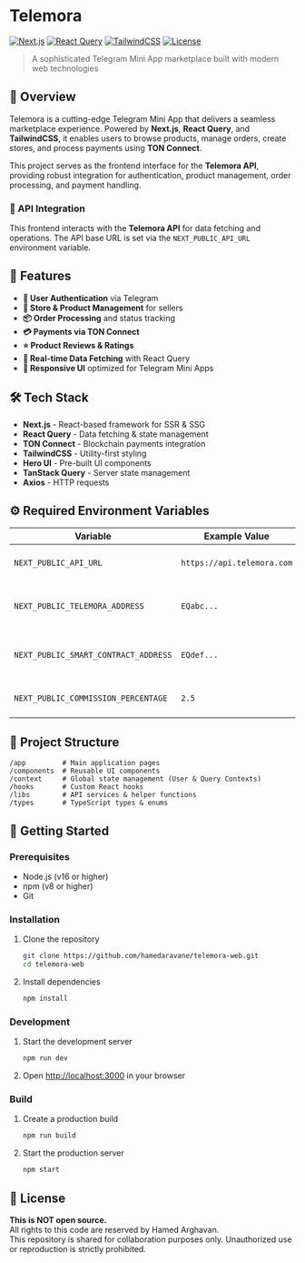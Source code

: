 # Telemora

[![Next.js](https://img.shields.io/badge/Next.js-15-black)](https://nextjs.org/)
[![React Query](https://img.shields.io/badge/React%20Query-latest-ff4154)](https://tanstack.com/query/)
[![TailwindCSS](https://img.shields.io/badge/TailwindCSS-latest-38bdf8)](https://tailwindcss.com/)
[![License](https://img.shields.io/badge/License-Proprietary-red)](#LICENSE)

> A sophisticated Telegram Mini App marketplace built with modern web technologies

## 🌟 Overview

Telemora is a cutting-edge Telegram Mini App that delivers a seamless marketplace experience. Powered by **Next.js**,
**React Query**, and **TailwindCSS**, it enables users to browse products, manage orders, create
stores, and process payments using **TON Connect**.

This project serves as the frontend interface for the **Telemora API**, providing robust integration for authentication,
product management, order processing, and payment handling.

### 🔌 API Integration

This frontend interacts with the **Telemora API** for data fetching and operations.
The API base URL is set via the `NEXT_PUBLIC_API_URL` environment variable.

## 🚀 Features

- **🔐 User Authentication** via Telegram
- **🏪 Store & Product Management** for sellers
- **📦 Order Processing** and status tracking
- **💳 Payments via TON Connect**
- **⭐ Product Reviews & Ratings**
- **🔄 Real-time Data Fetching** with React Query
- **📱 Responsive UI** optimized for Telegram Mini Apps

## 🛠️ Tech Stack

- **Next.js** - React-based framework for SSR & SSG
- **React Query** - Data fetching & state management
- **TON Connect** - Blockchain payments integration
- **TailwindCSS** - Utility-first styling
- **Hero UI** - Pre-built UI components
- **TanStack Query** - Server state management
- **Axios** - HTTP requests

## ⚙️ Required Environment Variables

| Variable | Example Value | Description |
|----------|---------------|-------------|
| `NEXT_PUBLIC_API_URL` | `https://api.telemora.com` | Base URL for API requests |
| `NEXT_PUBLIC_TELEMORA_ADDRESS` | `EQabc...` | TON wallet for marketplace treasury |
| `NEXT_PUBLIC_SMART_CONTRACT_ADDRESS` | `EQdef...` | TON smart contract payment address |
| `NEXT_PUBLIC_COMMISSION_PERCENTAGE` | `2.5` | Platform fee as a percentage |

## 📁 Project Structure

```
/app         # Main application pages
/components  # Reusable UI components
/context     # Global state management (User & Query Contexts)
/hooks       # Custom React hooks
/libs        # API services & helper functions
/types       # TypeScript types & enums
```

## 🚀 Getting Started

### Prerequisites

- Node.js (v16 or higher)
- npm (v8 or higher)
- Git


### Installation

1. Clone the repository
   ```bash
   git clone https://github.com/hamedaravane/telemora-web.git
   cd telemora-web
   ```

2. Install dependencies
   ```bash
   npm install
   ```

### Development

1. Start the development server
   ```bash
   npm run dev
   ```

2. Open [http://localhost:3000](http://localhost:3000) in your browser

### Build

1. Create a production build
   ```bash
   npm run build
   ```

2. Start the production server
   ```bash
   npm start
   ```

## 📄 License

**This is NOT open source.**  
All rights to this code are reserved by Hamed Arghavan.  
This repository is shared for collaboration purposes only. Unauthorized use or reproduction is strictly prohibited.